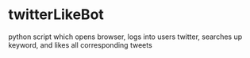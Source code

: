 # twitterLikeBot
python script which opens browser, logs into users twitter, searches up keyword, and likes all corresponding tweets
